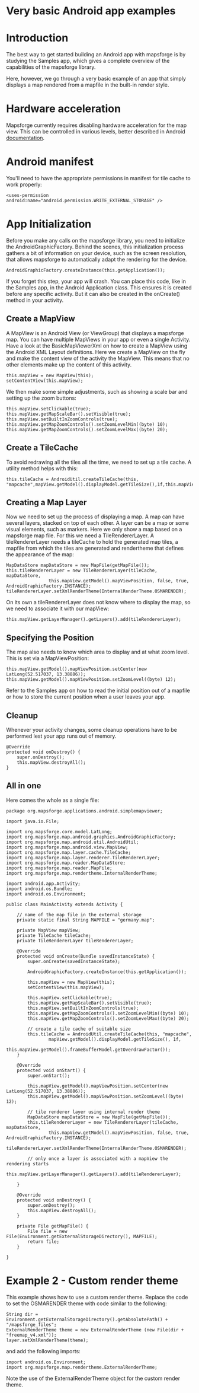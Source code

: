 # Very basic Android app examples

# Introduction

The best way to get started building an Android app with mapsforge is by studying the Samples app, which gives a complete overview of the capabilities of the mapsforge library. 

Here, however, we go through a very basic example of an app that simply displays a map rendered from a mapfile in the built-in render style.  

# Hardware acceleration

Mapsforge currently requires disabling hardware acceleration for the map view. This can be controlled in various levels, better described in Android [documentation](http://developer.android.com/guide/topics/graphics/hardware-accel.html#controlling).

# Android manifest
You'll need to have the appropriate permissions in manifest for tile cache to work properly:

    <uses-permission android:name="android.permission.WRITE_EXTERNAL_STORAGE" />

# App Initialization

Before you make any calls on the mapsforge library, you need to initialize the AndroidGraphicFactory. Behind the scenes, this initialization process gathers a bit of information on your device, such as the screen resolution, that allows mapsforge to automatically adapt the rendering for the device.

    AndroidGraphicFactory.createInstance(this.getApplication());

If you forget this step, your app will crash. You can place this code, like in the Samples app, in the Android Application class. This ensures it is created before any specific activity. But it can also be created in the onCreate() method in your activity.

## Create a MapView

A MapView is an Android View (or ViewGroup) that displays a mapsforge map. You can have multiple MapViews in your app or even a single Activity. Have a look at the BasicMapViewerXml on how to create a MapView using the Android XML Layout definitions. Here we create a MapView on the fly and make the content view of the activity the MapView. This means that no other elements make up the content of this activity.

    this.mapView = new MapView(this);
    setContentView(this.mapView);

We then make some simple adjustments, such as showing a scale bar and setting up the zoom buttons:

    this.mapView.setClickable(true);
    this.mapView.getMapScaleBar().setVisible(true);
    this.mapView.setBuiltInZoomControls(true);
    this.mapView.getMapZoomControls().setZoomLevelMin((byte) 10);
    this.mapView.getMapZoomControls().setZoomLevelMax((byte) 20);

## Create a TileCache

To avoid redrawing all the tiles all the time, we need to set up a tile cache. A utility method helps with this:

    this.tileCache = AndroidUtil.createTileCache(this, "mapcache",mapView.getModel().displayModel.getTileSize(),1f,this.mapView.getModel().frameBufferModel.getOverdrawFactor());

## Creating a Map Layer

Now we need to set up the process of displaying a map. A map can have several layers, stacked on top of each other. A layer can be a map or some visual elements, such as markers. Here we only show a map based on a mapsforge map file. For this we need a TileRendererLayer. A tileRendererLayer needs a tileCache to hold the generated map tiles, a mapfile from which the tiles are generated and rendertheme that defines the appearance of the map:

    MapDataStore mapDataStore = new MapFile(getMapFile());
    this.tileRendererLayer = new TileRendererLayer(tileCache, mapDataStore,
    				this.mapView.getModel().mapViewPosition, false, true, AndroidGraphicFactory.INSTANCE);
    tileRendererLayer.setXmlRenderTheme(InternalRenderTheme.OSMARENDER);

On its own a tileRendererLayer does not know where to display the map, so we need to associate it with our mapView:

    this.mapView.getLayerManager().getLayers().add(tileRendererLayer);

## Specifying the Position

The map also needs to know which area to display and at what zoom level. This is set via a MapViewPosition:

    this.mapView.getModel().mapViewPosition.setCenter(new LatLong(52.517037, 13.38886));
    this.mapView.getModel().mapViewPosition.setZoomLevel((byte) 12);

Refer to the Samples app on how to read the initial position out of a mapfile or how to store the current position when a user leaves your app.

## Cleanup

Whenever your activity changes, some cleanup operations have to be performed lest your app runs out of memory. 

    @Override
    protected void onDestroy() {
    	super.onDestroy();
    	this.mapView.destroyAll();
    }

## All in one

Here comes the whole as a single file:

    package org.mapsforge.applications.android.simplemapviewer;
    
    import java.io.File;
    
    import org.mapsforge.core.model.LatLong;
    import org.mapsforge.map.android.graphics.AndroidGraphicFactory;
    import org.mapsforge.map.android.util.AndroidUtil;
    import org.mapsforge.map.android.view.MapView;
    import org.mapsforge.map.layer.cache.TileCache;
    import org.mapsforge.map.layer.renderer.TileRendererLayer;
    import org.mapsforge.map.reader.MapDataStore;
    import org.mapsforge.map.reader.MapFile;
    import org.mapsforge.map.rendertheme.InternalRenderTheme;
    
    import android.app.Activity;
    import android.os.Bundle;
    import android.os.Environment;
    
    public class MainActivity extends Activity {
    	
    	// name of the map file in the external storage
    	private static final String MAPFILE = "germany.map";
    	
    	private MapView mapView;	
    	private TileCache tileCache;
    	private TileRendererLayer tileRendererLayer;
    
    	@Override
    	protected void onCreate(Bundle savedInstanceState) {
    		super.onCreate(savedInstanceState);
    		
    		AndroidGraphicFactory.createInstance(this.getApplication());
    
    		this.mapView = new MapView(this);
    		setContentView(this.mapView);
    
    		this.mapView.setClickable(true);
    		this.mapView.getMapScaleBar().setVisible(true);
    		this.mapView.setBuiltInZoomControls(true);
    		this.mapView.getMapZoomControls().setZoomLevelMin((byte) 10);
    		this.mapView.getMapZoomControls().setZoomLevelMax((byte) 20);
    
    		// create a tile cache of suitable size
    		this.tileCache = AndroidUtil.createTileCache(this, "mapcache",
    				mapView.getModel().displayModel.getTileSize(), 1f, 
    				this.mapView.getModel().frameBufferModel.getOverdrawFactor());
    	}
    
    	@Override
    	protected void onStart() {
    		super.onStart();
    		
    		this.mapView.getModel().mapViewPosition.setCenter(new LatLong(52.517037, 13.38886));
    		this.mapView.getModel().mapViewPosition.setZoomLevel((byte) 12);
    
    		// tile renderer layer using internal render theme
    		MapDataStore mapDataStore = new MapFile(getMapFile());
    		this.tileRendererLayer = new TileRendererLayer(tileCache, mapDataStore,
    				this.mapView.getModel().mapViewPosition, false, true, AndroidGraphicFactory.INSTANCE);
    		tileRendererLayer.setXmlRenderTheme(InternalRenderTheme.OSMARENDER);
    		
    		// only once a layer is associated with a mapView the rendering starts
    		this.mapView.getLayerManager().getLayers().add(tileRendererLayer);
    
    	}
    
    	@Override
    	protected void onDestroy() {
    		super.onDestroy();
    		this.mapView.destroyAll();
    	}
    	
    	private File getMapFile() {
    		File file = new File(Environment.getExternalStorageDirectory(), MAPFILE);
    		return file;
    	}
    
    }

# Example 2 - Custom render theme 

This example shows how to use a custom render theme. Replace the code
to set the OSMARENDER theme with code similar to the following:

    String dir = Environment.getExternalStorageDirectory().getAbsolutePath() + "/mapsforge_files";
    ExternalRenderTheme theme = new ExternalRenderTheme (new File(dir + "freemap_v4.xml"));
    layer.setXmlRenderTheme(theme);

and add the following imports:

    import android.os.Environment;
    import org.mapsforge.map.rendertheme.ExternalRenderTheme;

Note the use of the ExternalRenderTheme object for the custom render theme.
